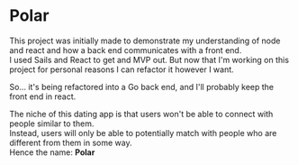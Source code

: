 # Polar

This project was initially made to demonstrate my understanding of node and react and how a back end communicates with a front end.  
I used Sails and React to get and MVP out. But now that I'm working on this project for personal reasons I can refactor it however I want.  

So... it's being refactored into a Go back end, and I'll probably keep the front end in react.  

The niche of this dating app is that users won't be able to connect with people similar to them.   
Instead, users will only be able to potentially match with people who are different from them in some way.  
Hence the name: **Polar**  


